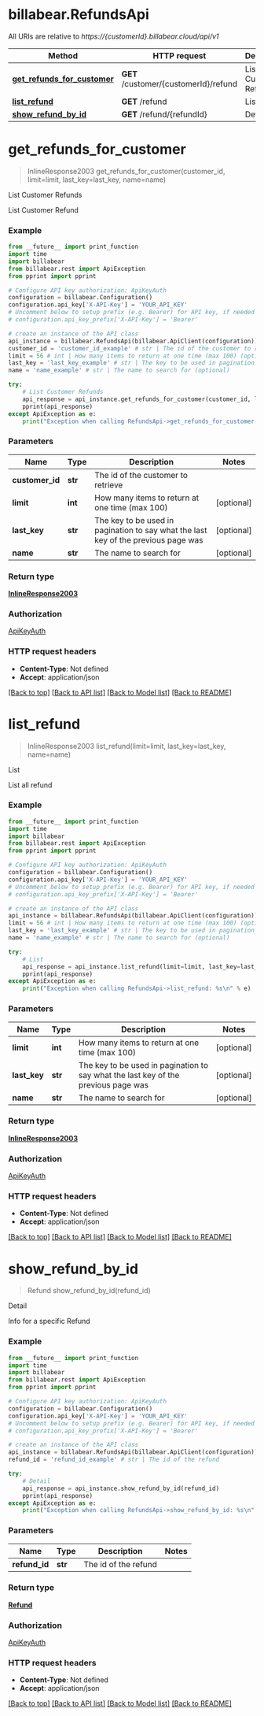 # billabear.RefundsApi

All URIs are relative to *https://{customerId}.billabear.cloud/api/v1*

Method | HTTP request | Description
------------- | ------------- | -------------
[**get_refunds_for_customer**](RefundsApi.md#get_refunds_for_customer) | **GET** /customer/{customerId}/refund | List Customer Refunds
[**list_refund**](RefundsApi.md#list_refund) | **GET** /refund | List
[**show_refund_by_id**](RefundsApi.md#show_refund_by_id) | **GET** /refund/{refundId} | Detail

# **get_refunds_for_customer**
> InlineResponse2003 get_refunds_for_customer(customer_id, limit=limit, last_key=last_key, name=name)

List Customer Refunds

List Customer Refund

### Example
```python
from __future__ import print_function
import time
import billabear
from billabear.rest import ApiException
from pprint import pprint

# Configure API key authorization: ApiKeyAuth
configuration = billabear.Configuration()
configuration.api_key['X-API-Key'] = 'YOUR_API_KEY'
# Uncomment below to setup prefix (e.g. Bearer) for API key, if needed
# configuration.api_key_prefix['X-API-Key'] = 'Bearer'

# create an instance of the API class
api_instance = billabear.RefundsApi(billabear.ApiClient(configuration))
customer_id = 'customer_id_example' # str | The id of the customer to retrieve
limit = 56 # int | How many items to return at one time (max 100) (optional)
last_key = 'last_key_example' # str | The key to be used in pagination to say what the last key of the previous page was (optional)
name = 'name_example' # str | The name to search for (optional)

try:
    # List Customer Refunds
    api_response = api_instance.get_refunds_for_customer(customer_id, limit=limit, last_key=last_key, name=name)
    pprint(api_response)
except ApiException as e:
    print("Exception when calling RefundsApi->get_refunds_for_customer: %s\n" % e)
```

### Parameters

Name | Type | Description  | Notes
------------- | ------------- | ------------- | -------------
 **customer_id** | **str**| The id of the customer to retrieve | 
 **limit** | **int**| How many items to return at one time (max 100) | [optional] 
 **last_key** | **str**| The key to be used in pagination to say what the last key of the previous page was | [optional] 
 **name** | **str**| The name to search for | [optional] 

### Return type

[**InlineResponse2003**](InlineResponse2003.md)

### Authorization

[ApiKeyAuth](../README.md#ApiKeyAuth)

### HTTP request headers

 - **Content-Type**: Not defined
 - **Accept**: application/json

[[Back to top]](#) [[Back to API list]](../README.md#documentation-for-api-endpoints) [[Back to Model list]](../README.md#documentation-for-models) [[Back to README]](../README.md)

# **list_refund**
> InlineResponse2003 list_refund(limit=limit, last_key=last_key, name=name)

List

List all refund

### Example
```python
from __future__ import print_function
import time
import billabear
from billabear.rest import ApiException
from pprint import pprint

# Configure API key authorization: ApiKeyAuth
configuration = billabear.Configuration()
configuration.api_key['X-API-Key'] = 'YOUR_API_KEY'
# Uncomment below to setup prefix (e.g. Bearer) for API key, if needed
# configuration.api_key_prefix['X-API-Key'] = 'Bearer'

# create an instance of the API class
api_instance = billabear.RefundsApi(billabear.ApiClient(configuration))
limit = 56 # int | How many items to return at one time (max 100) (optional)
last_key = 'last_key_example' # str | The key to be used in pagination to say what the last key of the previous page was (optional)
name = 'name_example' # str | The name to search for (optional)

try:
    # List
    api_response = api_instance.list_refund(limit=limit, last_key=last_key, name=name)
    pprint(api_response)
except ApiException as e:
    print("Exception when calling RefundsApi->list_refund: %s\n" % e)
```

### Parameters

Name | Type | Description  | Notes
------------- | ------------- | ------------- | -------------
 **limit** | **int**| How many items to return at one time (max 100) | [optional] 
 **last_key** | **str**| The key to be used in pagination to say what the last key of the previous page was | [optional] 
 **name** | **str**| The name to search for | [optional] 

### Return type

[**InlineResponse2003**](InlineResponse2003.md)

### Authorization

[ApiKeyAuth](../README.md#ApiKeyAuth)

### HTTP request headers

 - **Content-Type**: Not defined
 - **Accept**: application/json

[[Back to top]](#) [[Back to API list]](../README.md#documentation-for-api-endpoints) [[Back to Model list]](../README.md#documentation-for-models) [[Back to README]](../README.md)

# **show_refund_by_id**
> Refund show_refund_by_id(refund_id)

Detail

Info for a specific Refund

### Example
```python
from __future__ import print_function
import time
import billabear
from billabear.rest import ApiException
from pprint import pprint

# Configure API key authorization: ApiKeyAuth
configuration = billabear.Configuration()
configuration.api_key['X-API-Key'] = 'YOUR_API_KEY'
# Uncomment below to setup prefix (e.g. Bearer) for API key, if needed
# configuration.api_key_prefix['X-API-Key'] = 'Bearer'

# create an instance of the API class
api_instance = billabear.RefundsApi(billabear.ApiClient(configuration))
refund_id = 'refund_id_example' # str | The id of the refund

try:
    # Detail
    api_response = api_instance.show_refund_by_id(refund_id)
    pprint(api_response)
except ApiException as e:
    print("Exception when calling RefundsApi->show_refund_by_id: %s\n" % e)
```

### Parameters

Name | Type | Description  | Notes
------------- | ------------- | ------------- | -------------
 **refund_id** | **str**| The id of the refund | 

### Return type

[**Refund**](Refund.md)

### Authorization

[ApiKeyAuth](../README.md#ApiKeyAuth)

### HTTP request headers

 - **Content-Type**: Not defined
 - **Accept**: application/json

[[Back to top]](#) [[Back to API list]](../README.md#documentation-for-api-endpoints) [[Back to Model list]](../README.md#documentation-for-models) [[Back to README]](../README.md)

